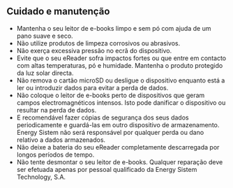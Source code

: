 ## Cuidado e manutenção

- Mantenha o seu leitor de e-books limpo e sem pó com ajuda de um pano suave e seco.
- Não utilize produtos de limpeza corrosivos ou abrasivos.
- Não exerça excessiva pressão no ecrã do dispositivo.
- Evite que o seu eReader sofra impactos fortes ou que entre em contacto com altas temperaturas, pó e humidade. Mantenha o produto protegido da luz solar directa.
- Não remova o cartão microSD ou desligue o dispositivo enquanto está a ler ou introduzir dados para evitar a perda de dados.
- Não coloque o leitor de e-books perto de dispositivos que geram campos electromagnéticos intensos. Isto pode danificar o dispositivo ou resultar na perda de dados.
- E recomendável fazer cópias de segurança dos seus dados periodicamente e guardá-las em outro dispositivo de armazenamento. Energy Sistem não será responsável por qualquer perda ou dano relativo a dados armazenados.
- Não deixe a bateria do seu eReader completamente descarregada por longos períodos de tempo.
- Não tente desmontar o seu leitor de e-books. Qualquer reparação deve ser efetuada apenas por pessoal qualificado da Energy Sistem Technology, S.A.

